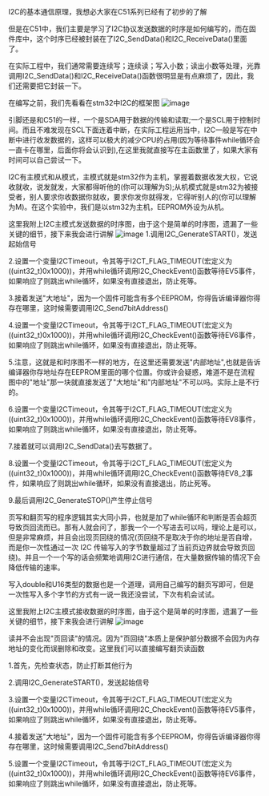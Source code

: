 I2C的基本通信原理，我想必大家在C51系列已经有了初步的了解

但是在C51中，我们主要是学习了I2C协议发送数据的时序是如何编写的，而在固件库中，这个时序已经被封装在了I2C_SendData()和I2C_ReceiveData()里面了。

在实际工程中，我们通常需要连续写；连续读；写入小数；读出小数等处理，光靠调用I2C_SendData()和I2C_ReceiveData()函数很明显是有点麻烦了，因此，我们还需要把它封装一下。

在编写之前，我们先看看在stm32中I2C的框架图
![image](https://github.com/user-attachments/assets/bf95f9d9-487c-430e-8dc4-a1abcbdbef12)

引脚还是和C51的一样，一个是SDA用于数据的传输和读取;一个是SCL用于控制时间。而且不难发现在SCL下面连着中断，在实际工程运用当中，I2C一般是写在中断中进行收发数据的，这样可以极大的减少CPU的占用(因为等待事件while循环会一直卡在哪里，后面你将会认识到),在这里我就直接写在主函数里了，如果大家有时间可以自己尝试一下。

I2C有主模式和从模式，主模式就是stm32作为主机，掌握着数据收发大权，它说收就收，说发就发，大家都得听他的(你可以理解为S);从机模式就是stm32为被接受者，别人要求你收数据你就收，要求你发你就得发，它得听别人的(你可以理解为M)。在这个实验中，我们是以stm32为主机，EEPROM外设为从机。

这里我附上I2C主模式发送数据的时序图，由于这个是简单的时序图，遗漏了一些关键的细节，接下来我会进行讲解
![image](https://github.com/user-attachments/assets/00a27496-ce2c-48a1-835b-c06ae82b6fd5)
1.调用I2C_GenerateSTART()，发送起始信号

2.设置一个变量I2CTimeout，令其等于I2CT_FLAG_TIMEOUT(宏定义为((uint32_t)0x1000))，并用while循环调用I2C_CheckEvent()函数等待EV5事件，如果响应了则跳出while循环，如果没有直接退出，防止死等。

3.接着发送"大地址"，因为一个固件可能含有多个EEPROM，你得告诉编译器你得存在哪里，这时候需要调用I2C_Send7bitAddress()

4.设置一个变量I2CTimeout，令其等于I2CT_FLAG_TIMEOUT(宏定义为((uint32_t)0x1000))，并用while循环调用I2C_CheckEvent()函数等待EV6事件，如果响应了则跳出while循环，如果没有直接退出，防止死等。

5.注意，这就是和时序图不一样的地方，在这里还需要发送"内部地址",也就是告诉编译器你存地址存在EEPROM里面的哪个位置。你或许会疑惑，难道不是在流程图中的"地址"那一块就直接发送了"大地址"和"内部地址"不可以吗。实际上是不行的。

6.设置一个变量I2CTimeout，令其等于I2CT_FLAG_TIMEOUT(宏定义为((uint32_t)0x1000))，并用while循环调用I2C_CheckEvent()函数等待EV8事件，如果响应了则跳出while循环，如果没有直接退出，防止死等。

7.接着就可以调用I2C_SendData()去写数据了。

8.设置一个变量I2CTimeout，令其等于I2CT_FLAG_TIMEOUT(宏定义为((uint32_t)0x1000))，并用while循环调用I2C_CheckEvent()函数等待EV8_2事件，如果响应了则跳出while循环，如果没有直接退出，防止死等。

9.最后调用I2C_GenerateSTOP()产生停止信号

页写和翻页写的程序逻辑其实大同小异，也就是加了while循环和判断是否会超页导致页回流而已。那有人就会问了，那我一个一个写进去可以吗，理论上是可以，但是非常麻烦，并且会出现页回绕的情况(页回绕不是取决于你的地址是否自增，而是你一次性通过一次 I2C 传输写入的字节数量超过了当前页边界就会导致页回绕)。并且一个一个写的话会频繁地调用I2C进行通信，在大量数据传输的情况下会降低传输的速率。

写入double和U16类型的数据也是一个道理，调用自己编写的翻页写即可，但是一次性写入多个字节的方式有一说一我还没尝试，下次有机会试试。

这里我附上I2C主模式接收数据的时序图，由于这个是简单的时序图，遗漏了一些关键的细节，接下来我会进行讲解
![image](https://github.com/user-attachments/assets/178743d4-8b5d-42ec-83ce-5e44775f55f5)
  
读并不会出现"页回读"的情况。因为"页回绕"本质上是保护部分数据不会因为内存地址的变化而误删除和改变。这里我们可以直接编写翻页读函数

1.首先，先检查状态，防止打断其他行为

2.调用I2C_GenerateSTART()，发送起始信号

3.设置一个变量I2CTimeout，令其等于I2CT_FLAG_TIMEOUT(宏定义为((uint32_t)0x1000))，并用while循环调用I2C_CheckEvent()函数等待EV5事件，如果响应了则跳出while循环，如果没有直接退出，防止死等。

4.接着发送"大地址"，因为一个固件可能含有多个EEPROM，你得告诉编译器你得存在哪里，这时候需要调用I2C_Send7bitAddress()

5.设置一个变量I2CTimeout，令其等于I2CT_FLAG_TIMEOUT(宏定义为((uint32_t)0x1000))，并用while循环调用I2C_CheckEvent()函数等待EV6事件，如果响应了则跳出while循环，如果没有直接退出，防止死等。
